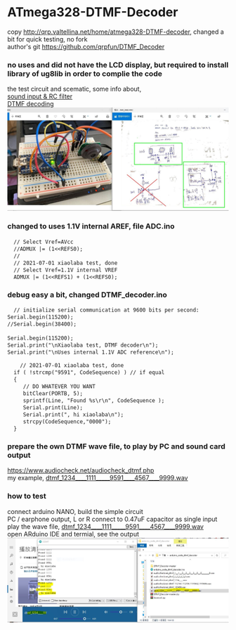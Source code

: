 # ATmega328-DTMF-Decoder  
copy http://qrp.valtellina.net/home/atmega328-DTMF-decoder, changed a bit for quick testing, no fork  
author's git https://github.com/qrpfun/DTMF_Decoder  


### no uses and did not have the LCD display, but required to install library of ug8lib in order to complie the code
the test circuit and scematic,
some info about,  
[sound input & RC filter](https://xiaolaba.wordpress.com/2020/06/21/attiny13-class-d-amp-%e9%96%8b%e9%97%9c%e5%bc%8f%e9%9f%b3%e9%9f%bf%e6%94%be%e5%a4%a7%e5%99%a8/)  
[DTMF decoding](https://xiaolaba.wordpress.com/2013/04/19/dtmf-%e9%9b%99%e9%9f%b3%e8%be%a8%e8%99%9f-%e8%a7%a3%e7%a2%bc-%e5%88%b0%e5%ba%95%e7%94%9a%e9%ba%bc%e6%98%af-%e9%a0%bb%e5%9f%9f-frequency-domain-%e5%92%8c-%e6%99%82%e5%9f%9f-time-domain/)  
![DTMF_Decoder_test_circuit.JPG](DTMF_Decoder_test_circuit.JPG)  



### changed to uses 1.1V internal AREF, file ADC.ino

```
  // Select Vref=AVcc
  //ADMUX |= (1<<REFS0);
  //
  // 2021-07-01 xiaolaba test, done
  // Select Vref=1.1V internal VREF
  ADMUX |= (1<<REFS1) + (1<<REFS0);
  ```
  
  
  ### debug easy a bit, changed DTMF_decoder.ino  
  
  ```
    // initialize serial communication at 9600 bits per second:
  Serial.begin(115200);
  //Serial.begin(38400);

  Serial.begin(115200);
  Serial.print("\nXiaolaba test, DTMF decoder\n");
  Serial.print("\nUses internal 1.1V ADC reference\n");

  ```
  
  
  
  ```
      // 2021-07-01 xiaolaba test, done
    if ( !strcmp("9591", CodeSequence) ) // if equal
    {
       // DO WHATEVER YOU WANT
       bitClear(PORTB, 5);
       sprintf(Line, "Found %s\r\n", CodeSequence );
       Serial.print(Line);
       Serial.print(", hi xiaolaba\n");      
       strcpy(CodeSequence,"0000");
    }
  ```
  
  
### prepare the own DTMF wave file, to play by PC and sound card output
https://www.audiocheck.net/audiocheck_dtmf.php  
my example, [dtmf_1234____1111_____9591____4567____9999.wav](dtmf_1234____1111_____9591____4567____9999.wav)   
  
### how to test
connect arduino NANO, build the simple circuit  
PC / earphone output, L or R connect to 0.47uF capacitor as single input  
play the wave file, [dtmf_1234____1111_____9591____4567____9999.wav](dtmf_1234____1111_____9591____4567____9999.wav)  
open ARduino IDE and termial, see the output  
![DTMF_Decoder_test_done.JPG](DTMF_Decoder_test_done.JPG)  
  
  
  

